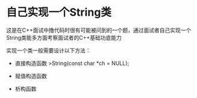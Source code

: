 # 自己实现一个String类

这是在C++面试中撸代码时很有可能被问到的一个题，通过面试者自己实现一个String类能多方面考察面试者的C++基础功底能力

实现一个类一般需要设计以下方法：
* 直接构造函数 >String(const char *ch = NULL);

* 赋值构造函数
* 析构函数
